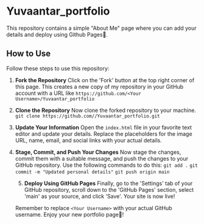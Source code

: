 # Yuvaantar_portfolio

This repository contains a simple "About Me" page where you can add your details and deploy using Github Pages🚀.

## How to Use

Follow these steps to use this repository:

1. **Fork the Repository**
   Click on the 'Fork' button at the top right corner of this page. This creates a new copy of my repository in your GitHub account with a URL like
   `https://github.com/<Your Username>/Yuvaantar_portfolio`

2. **Clone the Repository**
   Now clone the forked repository to your machine.
   `git clone https://github.com//Yuvaantar_portfolio.git`
3. **Update Your Information**
   Open the `index.html` file in your favorite text editor and update your details. Replace the placeholders for the image URL, name, email, and social links with your actual details.
4. **Stage, Commit, and Push Your Changes**
   Now stage the changes, commit them with a suitable message, and push the changes to your GitHub repository. Use the following commands to do this:
   `git add .`
   `git commit -m "Updated personal details"`
   `git push origin main`

   5. **Deploy Using GitHub Pages**
      Finally, go to the 'Settings' tab of your GitHub repository, scroll down to the 'GitHub Pages' section, select 'main' as your source, and click 'Save'. Your site is now live!

   Remember to replace `<Your Username>` with your actual GitHub username.
   Enjoy your new portfolio page🚀!
